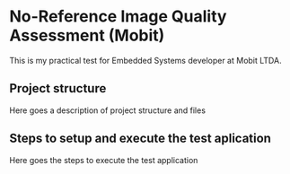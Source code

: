 # No-Reference Image Quality Assessment (Mobit)

This is my practical test for Embedded Systems developer at Mobit LTDA.

## Project structure

Here goes a description of project structure and files

## Steps to setup and execute the test aplication

Here goes the steps to execute the test application